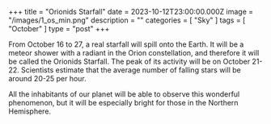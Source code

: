 +++
title = "Orionids Starfall"
date = 2023-10-12T23:00:00.000Z
image = "/images/1_os_min.png"
description = ""
categories = [ "Sky" ]
tags = [ "October" ]
type = "post"
+++

From October 16 to 27, a real starfall will spill onto the Earth. It will be a meteor shower with a radiant in the Orion constellation, and therefore it will be called the Orionids Starfall. The peak of its activity will be on October 21-22. Scientists estimate that the average number of falling stars will be around 20-25 per hour.

All the inhabitants of our planet will be able to observe this wonderful phenomenon, but it will be especially bright for those in the Northern Hemisphere.
